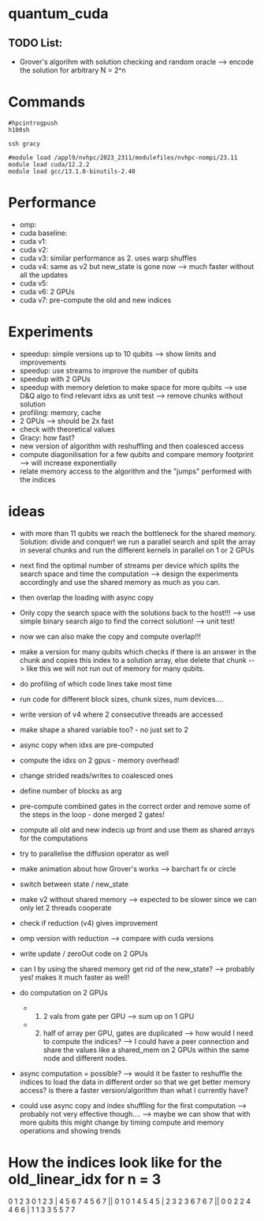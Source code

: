 # quantum_cuda

## TODO List:

- Grover's algorihm with solution checking and random oracle --> encode the solution for arbitrary N = 2^n



# Commands
```
#hpcintrogpush
h100sh

ssh gracy

#module load /appl9/nvhpc/2023_2311/modulefiles/nvhpc-nompi/23.11
module load cuda/12.2.2
module load gcc/13.1.0-binutils-2.40
```

# Performance

- omp:
- cuda baseline:
- cuda v1:
- cuda v2:
- cuda v3: similar performance as 2. uses warp shuffles
- cuda v4: same as v2 but new_state is gone now --> much faster without all the updates
- cuda v5:
- cuda v6: 2 GPUs
- cuda v7: pre-compute the old and new indices
<!-- - cuda v2: -->


# Experiments
- speedup: simple versions up to 10 qubits --> show limits and improvements
- speedup: use streams to improve the number of qubits
- speedup with 2 GPUs
- speedup with memory deletion to make space for more qubits
--> use D&Q algo to find relevant idxs as unit test
--> remove chunks without solution
- profiling: memory, cache
- 2 GPUs --> should be 2x fast
- check with theoretical values
- Gracy: how fast?
- new version of algorithm with reshuffling and then coalesced access
- compute diagonilisation for a few qubits and compare memory footprint
--> will increase exponentially
- relate memory access to the algorithm and the "jumps" performed with the indices

# ideas
- with more than 11 qubits we reach the bottleneck for the shared memory.
Solution: divide and conquer! we run a parallel search and split the array in several chunks and run the different kernels in parallel on 1 or 2 GPUs

- next find the optimal number of streams per device which splits the search space and time the computation
--> design the experiments accordingly and use the shared memory as much as you can.
- then overlap the loading with async copy
- Only copy the search space with the solutions back to the host!!!
--> use simple binary search algo to find the correct solution!
--> unit test!

- now we can also make the copy and compute overlap!!!

- make a version for many qubits which checks if there is an answer in the chunk and copies this index to a solution array, else delete that chunk --> like this we will not run out of memory for many qubits.

- do profiling of which code lines take most time

- run code for different block sizes, chunk sizes, num devices....



- write version of v4 where 2 consecutive threads are accessed
- make shape a shared variable too? - no just set to 2
- async copy when idxs are pre-computed
- compute the idxs on 2 gpus - memory overhead!
- change strided reads/writes to coalesced ones
- define number of blocks as arg
- pre-compute combined gates in the correct order and remove some of the steps in the loop - done merged 2 gates!
- compute all old and new indecis up front and use them as shared arrays for the computations
- try to parallelise the diffusion operator as well
- make animation about how Grover's works --> barchart fx or circle
- switch between state / new_state
- make v2 without shared memory --> expected to be slower since we can only let 2 threads cooperate
- check if reduction (v4) gives improvement
- omp version with reduction --> compare with cuda versions
- write update / zeroOut code on 2 GPUs
- can I by using the shared memory get rid of the new_state? --> probably yes! makes it much faster as well!
- do computation on 2 GPUs
    - 1) 2 vals from gate per GPU --> sum up on 1 GPU
    - 2) half of array per GPU, gates are duplicated --> how would I need to compute the indices? --> I could have a peer connection and share the values like a shared_mem on 2 GPUs within the same node and different nodes.
- async computation = possible? --> would it be faster to reshuffle the indices to load the data in different order so that we get better memory access? is there a faster version/algorithm than what I currently have?



- could use async copy and index shuffling for the first computation --> probably not very effective though.... --> maybe we can show that with more qubits this might change by timing compute and memory operations and showing trends




# How the indices look like for the old_linear_idx for n = 3

0 1 2 3 0 1 2 3 | 4 5 6 7 4 5 6 7 || 0 1 0 1 4 5 4 5 | 2 3 2 3 6 7 6 7 ||
0 0 2 2 4 4 6 6 | 1 1 3 3 5 5 7 7
